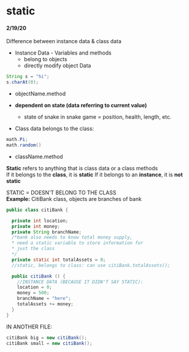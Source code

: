 # static
#### 2/19/20

Difference between instance data & class data
* Instance Data - Variables and methods
  * belong to objects
  * directly modify object Data

```java
String s = "hi";
s.charAt(0);
```
  * objectName.method
  * **dependent on state (data referring to current value)**
    * state of snake in snake game = position, health, length, etc.

* Class data belongs to the class:

 ```java
 math.Pi;
 math.random()
 ```

  * className.method

  **Static** refers to anything that is class data or a class methods
<br>
  If it belongs to the **class**, it is **static**
  If it belongs to an **instance**, it is **not static**

  STATIC = DOESN'T BELONG TO THE CLASS
<br>
  **Example:**
  CitiBank class, objects are branches of bank

```java
public class citiBank {

  private int location;
  private int money;
  private String branchName;
  /*bank also needs to know total money supply,
  * need a static variable to store information for
  * just the class
  */
  private static int totalAssets = 0;
  //static, belongs to class: can use citiBank.totalAssets();

  public citiBank () {
    //INSTANCE DATA (BECAUSE IT DIDN'T SAY STATIC):
    location = 0;
    money = 500;
    branchName = "here";
    totalAssets += money;
  }
}
```

IN ANOTHER FILE:

```java
citiBank big = new citiBank();
citiBank small = new citiBank();
```
